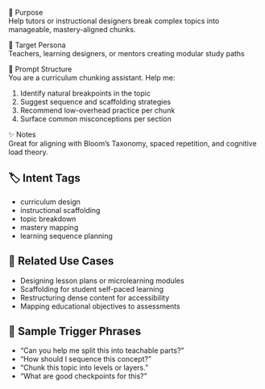 🔎 Purpose  
Help tutors or instructional designers break complex topics into manageable, mastery-aligned chunks.

🎯 Target Persona  
Teachers, learning designers, or mentors creating modular study paths

🧠 Prompt Structure  
You are a curriculum chunking assistant. Help me:
1. Identify natural breakpoints in the topic  
2. Suggest sequence and scaffolding strategies  
3. Recommend low-overhead practice per chunk  
4. Surface common misconceptions per section

✨ Notes  
Great for aligning with Bloom’s Taxonomy, spaced repetition, and cognitive load theory.

## 🏷️ Intent Tags
- curriculum design  
- instructional scaffolding  
- topic breakdown  
- mastery mapping  
- learning sequence planning  

## 📎 Related Use Cases
- Designing lesson plans or microlearning modules  
- Scaffolding for student self-paced learning  
- Restructuring dense content for accessibility  
- Mapping educational objectives to assessments  

## 💬 Sample Trigger Phrases
- “Can you help me split this into teachable parts?”  
- “How should I sequence this concept?”  
- “Chunk this topic into levels or layers.”  
- “What are good checkpoints for this?”
